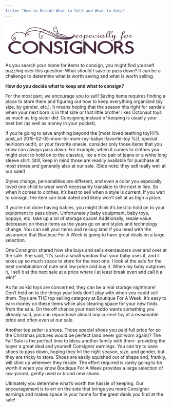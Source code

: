 ```yaml
---
title: "How to Decide What to Sell and What to Keep"
---
```


![](/img/blog/especiallyForConsignors.png)

As you search your home for items to consign, you might find yourself puzzling over this question: What should I save to pass down? It can be a challenge to determine what is worth saving and what is worth selling.

**How do you decide what to keep and what to consign?**

For the most part, we encourage you to sell! Saving items requires finding a place to store them and figuring out how to keep everything organized (by size, by gender, etc.). It means hoping that the season hits right for sandals when your next born is in that size or that little brother likes Octonaut toys as much as big sister did. Consigning instead of keeping is usually your best bet (as well as money in your pocket).

If you’re going to save anything beyond the [most loved teething toy]({% post_url 2015-02-05-mom-to-mom-my-babys-favorite-toy %}), special heirloom outfit, or your favorite onesie, consider only those items that you know can always pass down. For example, when it comes to clothes you might elect to hold on to the classics, like a nice pair of jeans or a white long sleeve shirt. Still, keep in mind those are readily available for purchase at most stores and generally also at our sale. (Side note: they sell really well at our sale!)

Styles change, personalities are different, and even a color you especially loved one child to wear won’t necessarily translate to the next in line. So when it comes to clothes, it’s best to sell when a style is current. If you wait to consign, the item can look dated and likely won’t sell at as high a price.

If you’re not done having babies, you might think it’s best to hold on to your equipment to pass down. Unfortunately baby equipment, baby toys, boppys, etc. take up a lot of storage space! Additionally, resale value decreases on these items as the years go on and styles and technology change. You can sell your items and re-buy later if you need with the assurance that Boutique For A Week is going to have great deals on a large selection.

One Consignor shared how she buys and sells exersaucers over and over at the sale. She said, “It’s such a small window that your baby uses it, and it takes up so much space to store for the next one. I look at the sale for the best combination of cute and low price and buy it. When my baby outgrows it, I sell it at the next sale at a price where I at least break even and call it a win!”

As far as kid toys are concerned, they can be a real storage nightmare! Don’t hold on to the things your kids don’t play with when you could sell them. Toys are THE top selling category at Boutique For A Week. It’s easy to earn money on these items while also clearing space for your new finds from the sale. On the off chance your next kiddo wants something you already sold, you can repurchase almost any current toy at a reasonable price and often even at our sale.

Another top seller is shoes. Those special shoes you paid full price for so the Christmas pictures would be perfect (and never got worn again)? The Fall Sale is the perfect time to bless another family with them- providing the buyer a great deal and yourself Consignor earnings. You can try to save shoes to pass down, hoping they hit the right season, size, and gender, but they are tricky to store. Shoes are easily squished out of shape and, frankly, will stink up wherever they reside. The effort required is rarely going to be worth it when you know Boutique For A Week provides a large selection of low-priced, gently used or brand new shoes.

Ultimately you determine what’s worth the hassle of keeping. Our encouragement is to err on the side that brings you more Consignor earnings and makes space in your home for the great deals you find at the sale!
